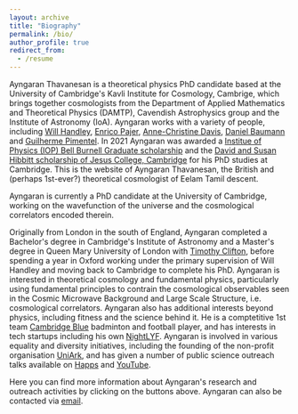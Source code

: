 ```yaml
---
layout: archive
title: "Biography"
permalink: /bio/
author_profile: true
redirect_from:
  - /resume
---
```


Ayngaran Thavanesan is a theoretical physics PhD candidate based at the University of Cambridge's Kavli Institute for Cosmology, Cambrige, which brings together cosmologists from the Department of Applied Mathematics and Theoretical Physics (DAMTP), Cavendish Astrophysics group and the Institute of Astronomy (IoA). Ayngaran works with a variety of people, including [Will Handley](https://www.kicc.cam.ac.uk/directory/wh260), [Enrico Pajer](https://www.maths.cam.ac.uk/person/ep551), [Anne-Christine Davis](https://www.maths.cam.ac.uk/person/ad107), [Daniel Baumann](http://cosmology.amsterdam/members/daniel-baumann/) and [Guilherme Pimentel](https://www.uva.nl/en/profile/l/e/g.leitepimentel/g.leite-pimentel.html). In 2021 Ayngaran was awarded a [Institue of Physics (IOP) Bell Burnell Graduate scholarship](https://www.iop.org/about/support-grants/bell-burnell-fund/2021-awardees/ayngaran-thavanesan) and the [David and Susan Hibbitt scholarship of Jesus College, Cambridge](https://www.student-funding.cam.ac.uk/jesus-college-david-and-susan-hibbitt-scholarship-202021) for his PhD studies at Cambridge. This is the website of Ayngaran Thavanesan, the British and (perhaps 1st-ever?) theoretical cosmologist of Eelam Tamil descent.

Ayngaran is currently a PhD candidate at the University of Cambridge, working on the wavefunction of the universe and the cosmological correlators encoded therein.

Originally from London in the south of England, Ayngaran completed a Bachelor's degree in Cambridge's Institute of Astronomy and a Master's degree in Queen Mary University of London with [Timothy Clifton](https://www.qmul.ac.uk/spa/people/academics/profiles/tclifton.html), before spending a year in Oxford working under the primary supervision of Will Handley and moving back to Cambridge to complete his PhD. Ayngaran is interested in theoretical cosmology and fundamental physics, particularly using fundamental principles to contrain the cosmological observables seen in the Cosmic Microwave Background and Large Scale Structure, i.e. cosmological correlators. Ayngaran also has additional interests beyond physics, including fitness and the science behind it. He is a comptetitive 1st team [Cambridge Blue](https://www.bluebirdnews.co.uk/cambridge-badminton-1sts-take-on-loughborough/) badminton and football player, and has interests in tech startups including his own [NightLYF](http://nightlyf.co.uk/). Ayngaran is involved in various equality and diversity initiatives, including the founding of the non-profit organisation [UniArk](https://www.uniark.org/), and has given a number of public science outreach talks available on [Happs](https://happs.tv/@AyngaranThavanesan) and [YouTube](https://www.youtube.com/results?search_query=Ayngaran+Thavanesan).


Here you can find more information about Ayngaran's research and outreach activities by clicking on the buttons above. Ayngaran can also be contacted via [email](mailto:at735@cantab.ac.uk).
